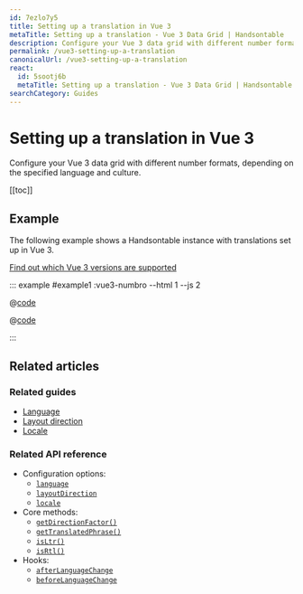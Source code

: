 ```yaml
---
id: 7ezlo7y5
title: Setting up a translation in Vue 3
metaTitle: Setting up a translation - Vue 3 Data Grid | Handsontable
description: Configure your Vue 3 data grid with different number formats, depending on the specified language and culture.
permalink: /vue3-setting-up-a-translation
canonicalUrl: /vue3-setting-up-a-translation
react:
  id: 5sootj6b
  metaTitle: Setting up a translation - Vue 3 Data Grid | Handsontable
searchCategory: Guides
---
```


# Setting up a translation in Vue 3

Configure your Vue 3 data grid with different number formats, depending on the specified language and culture.

[[toc]]

## Example

The following example shows a Handsontable instance with translations set up in Vue 3.

[Find out which Vue 3 versions are supported](@/guides/integrate-with-vue3/vue3-installation/vue3-installation.md#vue-3-version-support)

::: example #example1 :vue3-numbro --html 1 --js 2

@[code](@/content/guides/integrate-with-vue3/vue3-setting-up-a-language/vue/example1.html)

@[code](@/content/guides/integrate-with-vue3/vue3-setting-up-a-language/vue/example1.js)

:::

## Related articles

### Related guides

<div class="boxes-list gray">

- [Language](@/guides/internationalization/language/language.md)
- [Layout direction](@/guides/internationalization/layout-direction/layout-direction.md)
- [Locale](@/guides/internationalization/locale/locale.md)

</div>

### Related API reference

- Configuration options:
  - [`language`](@/api/options.md#language)
  - [`layoutDirection`](@/api/options.md#layoutdirection)
  - [`locale`](@/api/options.md#locale)
- Core methods:
  - [`getDirectionFactor()`](@/api/core.md#getdirectionfactor)
  - [`getTranslatedPhrase()`](@/api/core.md#gettranslatedphrase)
  - [`isLtr()`](@/api/core.md#isltr)
  - [`isRtl()`](@/api/core.md#isrtl)
- Hooks:
  - [`afterLanguageChange`](@/api/hooks.md#afterlanguagechange)
  - [`beforeLanguageChange`](@/api/hooks.md#beforelanguagechange)
